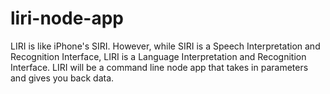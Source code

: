 # liri-node-app
LIRI is like iPhone's SIRI. However, while SIRI is a Speech Interpretation and Recognition Interface, LIRI is a Language Interpretation and Recognition Interface.  LIRI will be a command line node app that takes in parameters and gives you back data.
